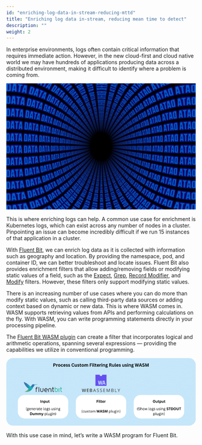 ```yaml
---
id: "enriching-log-data-in-stream-reducing-mttd"
title: "Enriching log data in-stream, reducing mean time to detect"
description: ""
weight: 2
---
```


In enterprise environments, logs often contain critical information that requires immediate action. However, in the new cloud-first and cloud native world we may have hundreds of applications producing data across a distributed environment, making it difficult to identify where a problem is coming from.

![stock-image](stock-image.jpg)

This is where enriching logs can help. A common use case for enrichment is Kubernetes logs, which can exist across any number of nodes in a cluster. Pinpointing an issue can become incredibly difficult if we run 15 instances of that application in a cluster.

With [Fluent Bit](https://fluentbit.io/), we can enrich log data as it is collected with information such as geography and location. By providing the namespace, pod, and container ID, we can better troubleshoot and locate issues. Fluent Bit also provides enrichment filters that allow adding/removing fields or modifying static values of a field, such as the [Expect](https://docs.fluentbit.io/manual/pipeline/filters/expect), [Grep](https://docs.fluentbit.io/manual/pipeline/filters/grep), [Record Modifier](https://docs.fluentbit.io/manual/pipeline/filters/record-modifier), and [Modify](https://docs.fluentbit.io/manual/pipeline/filters/modify) filters. However, these filters only support modifying static values.

There is an increasing number of use cases where you can do more than modify static values, such as calling third-party data sources or adding context based on dynamic or new data. This is where WASM comes in. WASM supports retrieving values from APIs and performing calculations on the fly. With WASM, you can write programming statements directly in your processing pipeline.

The [Fluent Bit WASM plugin](https://docs.fluentbit.io/manual/pipeline/filters/wasm) can create a filter that incorporates logical and arithmetic operations, spanning several expressions — providing the capabilities we utilize in conventional programming.

![custom-filtering-wasm](custom-filtering-wasm.png)

With this use case in mind, let’s write a WASM program for Fluent Bit.